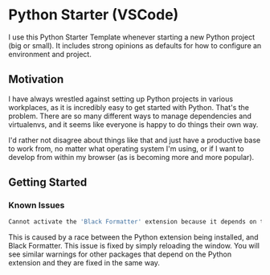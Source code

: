 # Python Starter (VSCode)

I use this Python Starter Template whenever starting a new Python project (big or small).
It includes strong opinions as defaults for how to configure an environment and project.

## Motivation

I have always wrestled against setting up Python projects in various workplaces, as it is incredibly easy to get started with Python. That's the problem. There are so many different ways to manage dependencies and virtualenvs, and it seems like everyone is happy to do things their own way.

I'd rather not disagree about things like that and just have a productive base to work from, no matter what operating system I'm using, or if I want to develop from within my browser (as is becoming more and more popular).

## Getting Started

### Known Issues

```bash
Cannot activate the 'Black Formatter' extension because it depends on the 'Python' extension, which is not loaded. Would you like to reload the window to load the extension?
```

This is caused by a race between the Python extension being installed, and Black Formatter. This issue is fixed by simply reloading the window. You will see similar warnings for other packages that depend on the Python extension and they are fixed in the same way.